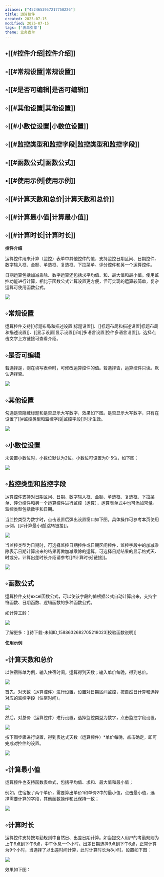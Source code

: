 ```yaml
---
aliases: ["4524653957217750226"]
title: 运算控件
created: 2025-07-15
modified: 2025-07-15
tags: ['表单引擎']
theme: 业务表单
---
```


## •[[#控件介绍|控件介绍]]

## ◦[[#常规设置|常规设置]]

## ◦[[#是否可编辑|是否可编辑]]

## ◦[[#其他设置|其他设置]]

## ◦[[#小数位设置|小数位设置]]

## ◦[[#监控类型和监控字段|监控类型和监控字段]]

## ◦[[#函数公式|函数公式]]

## •[[#使用示例|使用示例]]

## ◦[[#计算天数和总价|计算天数和总价]]

## ◦[[#计算最小值|计算最小值]]

## ◦[[#计算时长|计算时长]]

**控件介绍**

运算控件用来计算（监控）表单中其他控件的值，支持监控日期区间、日期控件、数字输入框、金额、单选框、复选框、下拉菜单、评分控件和另一个运算控件。

日期运算包括加减乘除、数字运算还包括求平均值、和、最大值和最小值。使用监控功能进行计算，相比于函数公式计算设置更方便，但可实现的运算较简单，复杂运算可使用函数公式。

![](https://myhelpdoc.oss-cn-heyuan.aliyuncs.com/mdimages/9d09de84d8f04f7b685d99b110351b61.jpg)

## ◦常规设置

运算控件支持[[标题布局和描述设置|标题设置]]、[[标题布局和描述设置|标题布局和描述设置]]、[[显示设置|显示设置]]和[[多语言设置|控件多语言设置]]，选择点击文字上方链接可查看介绍。

## ◦是否可编辑

若选择是，则在填写表单时，可修改运算控件的值。若选择否，运算控件只读。默认选择否。

![](https://myhelpdoc.oss-cn-heyuan.aliyuncs.com/mdimages/bc60a7765dcc47755cf97c256f3ae5b7.jpg)

## ◦其他设置

勾选是否隐藏标题和是否显示大写数字，效果如下图。是否显示大写数字，只有在设置了[[#监控类型和监控字段|监控字段]]时才生效。

**![](https://myhelpdoc.oss-cn-heyuan.aliyuncs.com/mdimages/0f2f56981e560954edd0f8a11b722e16.jpg)**

## ◦小数位设置

未设置小数位时，小数位默认为2位。小数位可设置为0-5位，如下图：

![](https://myhelpdoc.oss-cn-heyuan.aliyuncs.com/mdimages/cd2010b4f5e95bb418606b59d15caa13.jpg)

## ◦监控类型和监控字段

运算控件支持对日期区间、日期、数字输入框、金额、单选框、复选框、下拉菜单、评分控件和另一个运算控件进行监控（运算），运算表单式中也可添加常量。监控类型包括数字和日期。

当监控类型为数字时，点击设置后弹出设置窗口如下图。具体操作可参考本页使用示例，[[#计算最小值|跳转链接]]。

![](https://myhelpdoc.oss-cn-heyuan.aliyuncs.com/mdimages/cee469f7d0d37361694f080c5f7c3f98.jpg)

当监控类型为日期时，可选择监控日期控件或日期区间控件，监控字段中的加减乘除表示日期计算出来的结果再做加减乘除的运算，可选择日期结果的显示格式天、时或分。计算出差时长介绍请参考[[#计算时长|链接]]。

![](https://myhelpdoc.oss-cn-heyuan.aliyuncs.com/mdimages/d537bfa4f0faa876e9cd865d05a73735.jpg)

## ◦函数公式

运算控件支持excel函数公式，可以使该字段的值根据公式自动计算出来，支持字符函数、日期函数、逻辑函数的多种函数公式。

如计算工龄：

![](https://myhelpdoc.oss-cn-heyuan.aliyuncs.com/mdimages/861a165d370ddc38b569e20921471a18.jpg)

了解更多：[[待下载-未知ID_1588632682705218023|校验函数说明]]

**使用示例**

## ◦计算天数和总价

以住宿账单为例，输入住宿时间，运算得到天数；输入单价每晚，得到总价。

![](https://myhelpdoc.oss-cn-heyuan.aliyuncs.com/mdimages/6abe373f7ff588bdbd5228f0ac6158b0.jpg)

首先，对天数（运算控件）进行设置，设置对日期区间监控，按自然日计算和选择对应的监控字段（住宿时间）。

![](https://myhelpdoc.oss-cn-heyuan.aliyuncs.com/mdimages/0c7d8ea6f99f45b71dafb649330fd123.jpg)

然后，对总价（运算控件）进行设置，选择监控类型为数字，点击监控字段设置。

![](https://myhelpdoc.oss-cn-heyuan.aliyuncs.com/mdimages/f688a00d095d8b5f452ada1ea24c44ac.jpg)

按下图步骤进行设置，得到表达式天数（运算控件）\*单价每晚，点击确定，即可完成对控件的设置。

![](https://myhelpdoc.oss-cn-heyuan.aliyuncs.com/mdimages/0441e601cf2d4c5c95f3e19d5c621d43.jpg)

## ◦计算最小值

运算控件也支持函数表单式，包括平均值、求和、最大值和最小值；

例如，住宿报了两个单价，需要算出单价1和单价2中的最小值，点击最小值，选择需要计算的字段，其他函数操作和此保持一致；

![](https://myhelpdoc.oss-cn-heyuan.aliyuncs.com/mdimages/0b83acdbd0a14120a1c3cc3b4ad91f9a.jpg)

## ◦计算时长

运算控件支持按考勤规则中自然日、出差日期计算。如当提交人用户的考勤规则为上午9点到下午6点，中午休息一个小时。出差日期选择9点到下午6点，正常计算为9个小时，当选择了以出差时间计算，此时计算时长为8小时。设置如下图：

![](https://myhelpdoc.oss-cn-heyuan.aliyuncs.com/mdimages/8c4368b43cb565e3cb1c4a3ab7af8ba2.jpg)

效果如下图：

